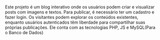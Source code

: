 Este projeto é um blog interativo onde os usuários podem criar e visualizar posts com imagens e textos. Para publicar, é necessário ter um cadastro e fazer login. Os visitantes podem explorar os conteúdos existentes, enquanto usuários autenticados têm liberdade para compartilhar suas próprias publicações.
Ele conta com as tecnologias PHP, JS e MySQL(Para o Banco de Dados)

